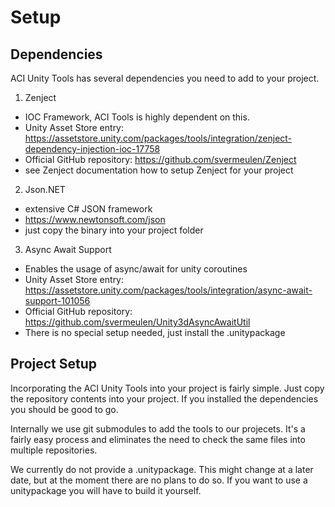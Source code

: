 # Setup
## Dependencies
ACI Unity Tools has several dependencies you need to add to your project.

1. Zenject
* IOC Framework, ACI Tools is highly dependent on this.
* Unity Asset Store entry: https://assetstore.unity.com/packages/tools/integration/zenject-dependency-injection-ioc-17758
* Official GitHub repository: https://github.com/svermeulen/Zenject
* see Zenject documentation how to setup Zenject for your project

2. Json.NET
* extensive C# JSON framework
* https://www.newtonsoft.com/json
* just copy the binary into your project folder

3. Async Await Support
* Enables the usage of async/await for unity coroutines
* Unity Asset Store entry: https://assetstore.unity.com/packages/tools/integration/async-await-support-101056
* Official GitHub repository: https://github.com/svermeulen/Unity3dAsyncAwaitUtil
* There is no special setup needed, just install the .unitypackage

## Project Setup
Incorporating the ACI Unity Tools into your project is fairly simple. Just copy the repository contents into your project. If you installed the dependencies you should be good to go.

Internally we use git submodules to add the tools to our projecets. It's a fairly easy process and eliminates the need to check the same files into multiple repositories.

We currently do not provide a .unitypackage. This might change at a later date, but at the moment there are no plans to do so. If you want to use a unitypackage you will have to build it yourself.